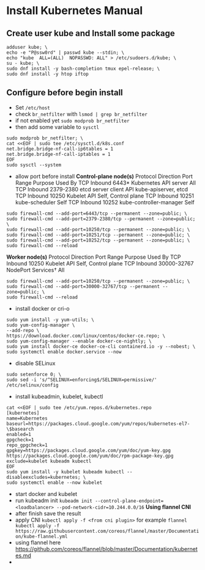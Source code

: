 # Install Kubernetes Manual

## Create user kube and Install some package
```
adduser kube; \
echo -e "P@ssw0rd" | passwd kube --stdin; \
echo "kube  ALL=(ALL)  NOPASSWD: ALL" > /etc/sudoers.d/kube; \
su - kube; \
sudo dnf install -y bash-completion tmux epel-release; \
sudo dnf install -y htop iftop

```

## Configure before begin install
- Set `/etc/host`
- check `br_netfilter` with `lsmod | grep br_netfilter`
- if not enabled yet `sudo modprob br_netfilter`
- then add some variable to `sysctl`
```
sudo modprob br_netfilter; \
cat <<EOF | sudo tee /etc/sysctl.d/k8s.conf
net.bridge.bridge-nf-call-ip6tables = 1
net.bridge.bridge-nf-call-iptables = 1
EOF
sudo sysctl --system
```
- allow port before install
**Control-plane node(s)**
Protocol	Direction	Port Range	Purpose	Used By
TCP	Inbound	6443*	Kubernetes API server	All
TCP	Inbound	2379-2380	etcd server client API	kube-apiserver, etcd
TCP	Inbound	10250	Kubelet API	Self, Control plane
TCP	Inbound	10251	kube-scheduler	Self
TCP	Inbound	10252	kube-controller-manager	Self
```
sudo firewall-cmd --add-port=6443/tcp --permanent --zone=public; \
sudo firewall-cmd --add-port=2379-2380/tcp --permanent --zone=public; \
sudo firewall-cmd --add-port=10250/tcp --permanent --zone=public; \
sudo firewall-cmd --add-port=10251/tcp --permanent --zone=public; \
sudo firewall-cmd --add-port=10252/tcp --permanent --zone=public; \
sudo firewall-cmd --reload
```
**Worker node(s)**
Protocol	Direction	Port Range	Purpose	Used By
TCP	Inbound	10250	Kubelet API	Self, Control plane
TCP	Inbound	30000-32767	NodePort Services†	All
```
sudo firewall-cmd --add-port=10250/tcp --permanent --zone=public; \
sudo firewall-cmd --add-port=30000-32767/tcp --permanent --zone=public; \
sudo firewall-cmd --reload
```

- install docker or cri-o
```
sudo yum install -y yum-utils; \
sudo yum-config-manager \
--add-repo \
https://download.docker.com/linux/centos/docker-ce.repo; \
sudo yum-config-manager --enable docker-ce-nightly; \
sudo yum install docker-ce docker-ce-cli containerd.io -y --nobest; \
sudo systemctl enable docker.service --now
```
- disable SELinux
```
sudo setenforce 0; \
sudo sed -i 's/^SELINUX=enforcing$/SELINUX=permissive/' /etc/selinux/config

```
- install kubeadmin, kubelet, kubectl
```
cat <<EOF | sudo tee /etc/yum.repos.d/kubernetes.repo
[kubernetes]
name=Kubernetes
baseurl=https://packages.cloud.google.com/yum/repos/kubernetes-el7-\$basearch
enabled=1
gpgcheck=1
repo_gpgcheck=1
gpgkey=https://packages.cloud.google.com/yum/doc/yum-key.gpg https://packages.cloud.google.com/yum/doc/rpm-package-key.gpg
exclude=kubelet kubeadm kubectl
EOF
sudo yum install -y kubelet kubeadm kubectl --disableexcludes=kubernetes; \
sudo systemctl enable --now kubelet

```
- start docker and kubelet
- run kubeadm init `kubeadm init --control-plane-endpoint=<loadbalancer> --pod-network-cidr=10.244.0.0/16` **Using flannel CNI**
- after finish save the result
- apply CNI `kubectl apply -f <from cni plugin>`  for example `flannel kubectl apply -f https://raw.githubusercontent.com/coreos/flannel/master/Documentation/kube-flannel.yml`
- using flannel here https://github.com/coreos/flannel/blob/master/Documentation/kubernetes.md
- 